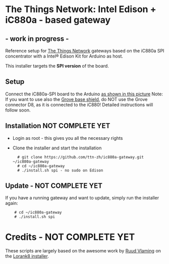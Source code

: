 # The Things Network: Intel Edison + iC880a - based gateway
## - work in progress -
Reference setup for [The Things Network](http://thethingsnetwork.org/) gateways based on the iC880a SPI concentrator with a Intel® Edison Kit for Arduino as host.

This installer targets the **SPI version** of the board.

## Setup
Connect the iC880a-SPI board to the Arduino [as shown in this picture](images/Connexions.jpg)
Note: If you want to use also the [Grove base shield](http://www.seeedstudio.com/wiki/Base_shield_v2), do NOT use the Grove connector D8, as it is connected to the iC880!
Detailed instructions will follow soon. 

## Installation NOT COMPLETE YET
- Login as root - this gives you all the necessary rights
- Clone the installer and start the installation

        # git clone https://github.com/ttn-zh/ic880a-gateway.git ~/ic880a-gateway
        # cd ~/ic880a-gateway
        # ./install.sh spi - no sudo on Edison

## Update - NOT COMPLETE YET

If you have a running gateway and want to update, simply run the installer again:

        # cd ~/ic880a-gateway
        # ./install.sh spi

# Credits - NOT COMPLETE YET

These scripts are largely based on the awesome work by [Ruud Vlaming](https://github.com/devlaam) on the [Lorank8 installer](https://github.com/Ideetron/Lorank).
